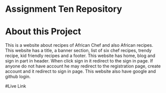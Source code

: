 # Assignment Ten Repository

# About this Project
This is a website about recipes of African Chef and also African recipes.
This website has a title, a banner section, list of six chef recipes, trendy recipe, kid friendly recipes and a footer.
This website has home, blog and sign in part in header. When click sign in it redirect to the sign in page.
If anyone do not have account he may redirect to the registration page, create account and it redirect to sign in page.
This website also have google and github login.

#Live Link